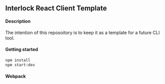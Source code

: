 ## Interlock React Client Template

#### Description
The intention of this reposoitory is to keep it as a template for a future CLI tool.


#### Getting started
```bash
npm install
npm start:dev
```


#### Webpack
